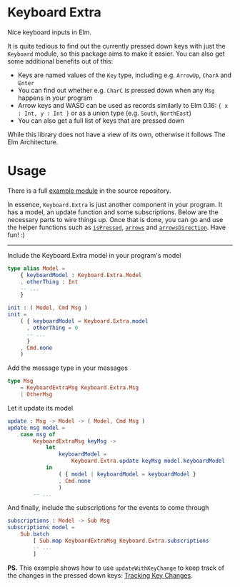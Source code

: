# Keyboard Extra

Nice keyboard inputs in Elm.

It is quite tedious to find out the currently pressed down keys with just the `Keyboard` module, so this package aims to make it easier. You can also get some additional benefits out of this:

- Keys are named values of the `Key` type, including e.g. `ArrowUp`, `CharA` and `Enter`
- You can find out whether e.g. `CharC` is pressed down when any `Msg` happens in your program
- Arrow keys and WASD can be used as records similarly to Elm 0.16: `{ x : Int, y : Int }` or as a union type (e.g. `South`, `NorthEast`)
- You can also get a full list of keys that are pressed down

While this library does not have a view of its own, otherwise it follows The Elm Architecture.


# Usage

There is a full [example module](https://github.com/ohanhi/keyboard-extra/blob/master/example/Main.elm) in the source repository.

In essence, `Keyboard.Extra` is just another component in your program. It has a model, an update function and some subscriptions. Below are the necessary parts to wire things up. Once that is done, you can go and use the helper functions such as [`isPressed`](http://package.elm-lang.org/packages/ohanhi/keyboard-extra/latest/Keyboard-Extra#isPressed), [`arrows`](http://package.elm-lang.org/packages/ohanhi/keyboard-extra/latest/Keyboard-Extra#arrows) and [`arrowsDirection`](http://package.elm-lang.org/packages/ohanhi/keyboard-extra/latest/Keyboard-Extra#arrowsDirection). Have fun! :)

------

Include the Keyboard.Extra model in your program's model

```elm
type alias Model =
    { keyboardModel : Keyboard.Extra.Model
    , otherThing : Int
    -- ...
    }

init : ( Model, Cmd Msg )
init =
    ( { keyboardModel = Keyboard.Extra.model
      , otherThing = 0
      -- ...
      }
    , Cmd.none
    )
```


Add the message type in your messages

```elm
type Msg
    = KeyboardExtraMsg Keyboard.Extra.Msg
    | OtherMsg
```


Let it update its model

```elm
update : Msg -> Model -> ( Model, Cmd Msg )
update msg model =
    case msg of
        KeyboardExtraMsg keyMsg ->
            let
                keyboardModel =
                    Keyboard.Extra.update keyMsg model.keyboardModel
            in
                ( { model | keyboardModel = keyboardModel }
                , Cmd.none
                )
        -- ...
```

And finally, include the subscriptions for the events to come through

```elm
subscriptions : Model -> Sub Msg
subscriptions model =
    Sub.batch
        [ Sub.map KeyboardExtraMsg Keyboard.Extra.subscriptions
        -- ...
        ]

```

**PS.** This example shows how to use `updateWithKeyChange` to keep track of the changes in the pressed down keys: [Tracking Key Changes](https://github.com/ohanhi/keyboard-extra/blob/master/example/TrackingKeyChanges.elm).
